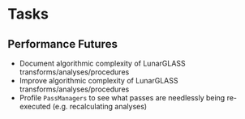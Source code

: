# Tasks #

## Performance Futures ##
  * Document algorithmic complexity of LunarGLASS transforms/analyses/procedures
  * Improve algorithmic complexity of LunarGLASS transforms/analyses/procedures
  * Profile `PassManagers` to see what passes are needlessly being re-executed (e.g. recalculating analyses)